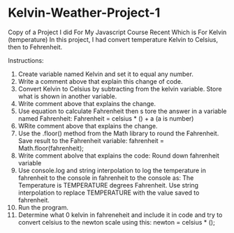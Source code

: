 # Kelvin-Weather-Project-1
Copy of a Project I did For My Javascript Course Recent Which is For Kelvin (temperature)
In this project, I had convert temperature Kelvin to Celsius, then to Fehrenheit.

Instructions:
1. Create variable named Kelvin and set it to equal any number.
2. Write a comment above that explain this change of code.
3. Convert Kelvin to Celsius by subtracting from the kelvin variable. Store what is shown in another variable.
4. Write comment above that explains the change.
5. Use equation to calculate Fahrenheit then s tore the answer in a variable named Fahrenheit: Fahrenheit = celsius * () + a (a is number)
6. WRite comment above that explains the change.
7. Use the .floor() method from the Math library to round the Fahrenheit. Save result to the Fahrenheit variable: fahrenheit = Math.floor(fahrenheit);
8. Write comment abolve that explains the code: Round down fahrenheit variable
9. Use console.log and string interpolation to log the temperature in fahrenheit to the console in fahrenheit to the console as: The Temperature is TEMPERATURE degrees Fahrenheit. Use string interpolation to replace TEMPERATURE with the value saved to fahrenheit.
10. Run the program.
11. Determine what 0 kelvin in fahreneheit and include it in code and try to convert celsius to the newton scale using this: newton = celsius * (); 

